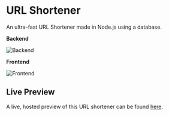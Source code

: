 # URL Shortener
An ultra-fast URL Shortener made in Node.js using a database.

**Backend**

![Backend](https://skillicons.dev/icons?i=nodejs,ts,express,mongodb,sentry)

**Frontend**

![Frontend](https://skillicons.dev/icons?i=html,tailwind,js)

## Live Preview
A live, hosted preview of this URL shortener can be found [here](https://wdh.gg).
